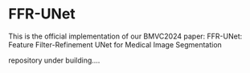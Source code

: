 # FFR-UNet
This is the official implementation of our BMVC2024 paper: FFR-UNet: Feature Filter-Refinement UNet for Medical Image Segmentation

repository under building....
